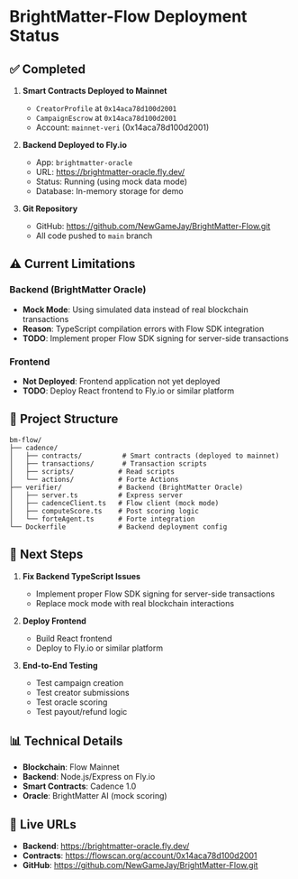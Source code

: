 # BrightMatter-Flow Deployment Status

## ✅ Completed

1. **Smart Contracts Deployed to Mainnet**
   - `CreatorProfile` at `0x14aca78d100d2001`
   - `CampaignEscrow` at `0x14aca78d100d2001`
   - Account: `mainnet-veri` (0x14aca78d100d2001)

2. **Backend Deployed to Fly.io**
   - App: `brightmatter-oracle`
   - URL: https://brightmatter-oracle.fly.dev/
   - Status: Running (using mock data mode)
   - Database: In-memory storage for demo

3. **Git Repository**
   - GitHub: https://github.com/NewGameJay/BrightMatter-Flow.git
   - All code pushed to `main` branch

## ⚠️ Current Limitations

### Backend (BrightMatter Oracle)
- **Mock Mode**: Using simulated data instead of real blockchain transactions
- **Reason**: TypeScript compilation errors with Flow SDK integration
- **TODO**: Implement proper Flow SDK signing for server-side transactions

### Frontend
- **Not Deployed**: Frontend application not yet deployed
- **TODO**: Deploy React frontend to Fly.io or similar platform

## 📁 Project Structure

```
bm-flow/
├── cadence/
│   ├── contracts/          # Smart contracts (deployed to mainnet)
│   ├── transactions/       # Transaction scripts
│   ├── scripts/           # Read scripts
│   └── actions/           # Forte Actions
├── verifier/              # Backend (BrightMatter Oracle)
│   ├── server.ts          # Express server
│   ├── cadenceClient.ts   # Flow client (mock mode)
│   ├── computeScore.ts    # Post scoring logic
│   └── forteAgent.ts      # Forte integration
└── Dockerfile             # Backend deployment config
```

## 🚀 Next Steps

1. **Fix Backend TypeScript Issues**
   - Implement proper Flow SDK signing for server-side transactions
   - Replace mock mode with real blockchain interactions

2. **Deploy Frontend**
   - Build React frontend
   - Deploy to Fly.io or similar platform

3. **End-to-End Testing**
   - Test campaign creation
   - Test creator submissions
   - Test oracle scoring
   - Test payout/refund logic

## 📊 Technical Details

- **Blockchain**: Flow Mainnet
- **Backend**: Node.js/Express on Fly.io
- **Smart Contracts**: Cadence 1.0
- **Oracle**: BrightMatter AI (mock scoring)

## 🔗 Live URLs

- **Backend**: https://brightmatter-oracle.fly.dev/
- **Contracts**: https://flowscan.org/account/0x14aca78d100d2001
- **GitHub**: https://github.com/NewGameJay/BrightMatter-Flow.git
